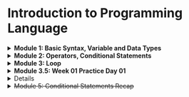 # Introduction to Programming Language

<details>
<summary> <b> Module 1: Basic Syntax, Variable and Data Types </b> </summary>

We will be start our programming journey with C programming language.

- In 1972, Dennis Ritchie at Bell Labs developed C programming language. 

### What is header file?
A header file is like a calculator through which we can calculate anything. In C programming language, we can use header file to use any function.

<details>
<summary>First C Program</summary>

```c
#include <stdio.h>

int main() {
    printf("Hello World");
    return 0;
}
```
</details>

- Run Windows PowerShell Terminal

```terminal
gcc 01_Hello_World.c -o 01_Hello_World
./01_Hello_World
```

- Output

```terminal
Hello World
```

stdio.h -> standard input output header file
std -> standard
io -> input output

<details>
<summary> Two types of function in C programming language </summary>

```
1. User defined function
2. Library function
```

| main function         | printf function                     |
| --------------------- | ----------------------------------- |
| User defined function | Library function/ built in function |

</details>

In C programming language, we can use printf function to print anything on the screen.

```c
    printf("Hello World");
```

<details>

<summary>  How to comment in C programming language? </summary>

```c
    // This is a single line comment
    /* This is a multi line comment */
```

</details>

<details>
<summary> Now we will learn about some special characters in C programming language. </summary>

```
/n -> new line
/t -> tab
\\ -> backslash
\" -> double quote
\' -> single quote
```

```c
    printf("Hello World\n");
    printf("Hello\tWorld\n");
    printf("Hello\\World\n");
    printf("Hello\"World\n");
    printf("Hello\'World\n");
```
Output:
```terminal
Hello World
Hello   World
Hello\World
Hello"World
Hello'World
```

</details>

Also we cannot print percentage sign using printf function. To print percentage sign, we have to use double percentage sign.

```c
    printf("Hello %% World");
```

<details>
<summary>Variables and Data Types </summary>

### What is variable?

- Variable is a container which can store data.

### What is data type?

- Data type is a type of data which can be stored in a variable.

Now we will learn about some data types in C programming language.

| Data Type | Size (in bytes) | Format Specifier | Example |
| --------- | --------------- | ---------------- | ------- |
| int       | 4               | %d               | 10      |
| float     | 4               | %f               | 10.5    |
| char      | 1               | %c               | 'A'     |

Now we will learn about bool data type. To use bool data type, we have to use stdbool.h header file.

```c
#include <stdio.h>
#include <stdbool.h>

int main() {
    bool x = true;
    printf("%d", x);
    return 0;
}
```

Output:
```terminal
1
```

Here are some rules to declare a variable in C programming language.

1. Variable names must begin with a letter or underscore.

:white_check_mark: ridoy
:white_check_mark: _ridoy
:x: 123ridoy
:x: @ridoy

2. Variable name must contain letter, digits or underscore.

:white_check_mark: ridoy123
:white_check_mark: ridoy_123
:x: ridoy 123
:x: ridoy,programmer

3. Keywords cannot be used as variable name.

:x: int
:x: float
:x: char

 
<b> [ Look carefully ] </b>

```c
#include<stdio.h>
int main()
{
    int radius = 10, height = 20;
    float pi = 3.1416;
    char name = 'A';
    char test = 'Hello World';
    printf("Radius = %d\n", radius);
    printf("Height = %d\n", height);
    printf("Pi = %f\n", pi);
    printf("Pi = %.2f\n", pi);
    printf("Pi = %.4f\n", pi);
    printf("Pi = %.6f\n", pi);
    printf("Name = %c\n", name);
    printf("Test = %c\n", test);
    return 0;
}
```

Output:

```terminal
Radius = 10
Height = 20
Pi = 3.141600
Pi = 3.14
Pi = 3.1416
Pi = 3.141600
Name = A
Test = d
```
</details>

<details>
<summary> How to take input in C programming language? </summary>

```c
#include <stdio.h>
int main() 
{
    int x;
    float y, z;
    scanf("%d", &x); //single input
    scanf("%f %f", &y, &z); //multiple input
    printf("%d", x); //single output 
    printf("%f %f", y, z); //multiple output
    return 0;
}
```

scanf function is used to take input in C programming language. 
- &x is used to take input in x variable.
- & is called address of operator.
- &x means address of x variable.
- %d is used to take integer input.

Problem: Your math mark is 80% and physics mark is 90%. Now you have to calculate the average of your math and physics mark. Print the average mark on the screen. Also show individual mark on the screen with percentage sign.

- Method 1:

```c
#include <stdio.h>
int main() 
{
    float math, physics, average;
    scanf("%f%% %f%%", &math, &physics);
    average = (math + physics) / 2;
    printf("Math = %.2f%%\nPhysics = %.2f%%\nAverage = %.2f%%\n", math, physics, average);
    return 0;
}
```

- Method 2:

```c
#include <stdio.h>
int main() 
{
    float math, physics, average;
    char percentage = '%';
    scanf("%f%c %f%c", &math, &percentage, &physics, &percentage);
    average = (math + physics) / 2;
    printf("Math = %.2f%c\nPhysics = %.2f%c\nAverage = %.2f%c\n", math, percentage, physics, percentage, average, percentage);
    return 0;
}
```

</details>

<details>
<summary> Data Types Limitations in C programming language </summary>

1 gb = 1024 mb
1 mb = 1024 kb
1 kb = 1024 byte
1 byte = 8 bits
1 bit = 0 or 1

| Data Type | Size (in bytes) | Format Specifier | Data Limitation |
| --------- | --------------- | ---------------- | --------------- |
| int       | 4               | %d               | -2147483648 to 2147483647 |
| float     | 4               | %f               | 6 decimal places |
| char      | 1               | %c               | 1 character |
| bool      | 1               | %d               | 0 or 1 |
| long long | 8               | %lld             | -9223372036854775808 to 9223372036854775807 |
| double    | 8               | %lf              | 15 decimal places |

```math
2^n - 1
```
We can use this formula to calculate the data limitation of any data type.

int 4 byte = 32 bits

```math
(2^32) - 1 = 4294967295
4294967295 / 2 = 2147483647
```

- Others way to find the data limitation without using formula.

```c
#include <stdio.h>
#include <limits.h>
#include <float.h>

int main() {
    printf("int = %d to %d\n", INT_MIN, INT_MAX);
    printf("float = %f to %f\n", FLT_MIN, FLT_MAX);
    return 0;
}
```
</details>
</details>


<details>
<summary> <b> Module 2: Operators, Conditional Statements </b> </summary>

<details>
<summary> Operators </summary>

### What is operator?

- Operator is a symbol which is used to perform some operations.

### Types of operators

1. Arithmetic operator
2. Relational operator
3. Logical operator

4. Assignment operator
5. Bitwise operator
6. Increment and decrement operator

### Arithmetic operator

| Operator | Description | Example |
| -------- | ----------- | ------- |
| +        | Addition    | 10 + 5 = 15 |
| -        | Subtraction | 10 - 5 = 5 |
| *        | Multiplication | 10 * 5 = 50 |
| /        | Division | 10 / 5 = 2 |
| %        | Modulus | 10 % 5 = 0 |


### Relational operator

| Operator | Description | Example | Explanation |
| -------- | ----------- | ------- | ----------- |
| ==       | Equal to    | 10 == 5 = false | 10 == 5 means 10 is equal to 5 = false |
| !=       | Not equal to | 10 != 5 = true | 10 != 5 means 10 is not equal to 5 = true |
| >        | Greater than | 10 > 5 = true | 10 > 5 means 10 is greater than 5 = true |
| <        | Less than | 10 < 5 = false | 10 < 5 means 10 is less than 5 = false |
| >=       | Greater than or equal to | 10 >= 5 = true | 10 >= 5 means 10 > 5 or 10 == 5 = true |
| <=       | Less than or equal to | 10 <= 5 = false | 10 <= 5 means 10 < 5 or 10 == 5 = false |

### Logical operator

| Operator | Description | Example |
| -------- | ----------- | ------- |
| &&       | Logical AND | (a>b) && (a>c) |
| \|\|     | Logical OR | (a>b) \|\| (a>c) |
| !        | Logical NOT | !(a>b) |

</details>

<details>
<summary> Conditional Statements </summary>

### What is conditional statement?

- Conditional statement is a statement which is used to perform some operations based on some conditions.

- If Else Statement Syntax:

```c
if(condition) {
    // code
}
else {
    // code
}
```

If Else if Statement Syntax:

```c
if(condition) {
    // code
}
else if(condition) {
    // code
}
else {
    // code
}
```
</details>

<details>
<summary> Nested If Else Statement </summary>

- Nested If Else means If Else inside If Else.

```c
if(condition) {
    if(condition) {
        // code
    }
    else {
        // code
    }
}
else {
    if(condition) {
        // code
    }
    else {
        // code
    }
}
```
</details>
</details>


<details>
<summary> <b> Module 3: Loop </b> </summary>

<details>
<summary> What is loop? </summary>

- Loop is a statement which is used to execute a block of code repeatedly.

### Types of loop

1. For loop
2. While loop
3. Do while loop

</details>

<details>
<summary> For loop </summary>

- For loop is a loop which is used to execute a block of code repeatedly based on some conditions.

- For loop Syntax:

```c
for(initialization; condition; increment/decrement) {
    // code
}
```

Example:

```c
#include <stdio.h>
int main()
{
    for(int i = 1; i <= 10; i = i + 1) {
        printf("Print %d\n", i);
    }
    return 0;
}

```

Now we will be explain this code step by step.

```c
for(int i = 1; i <= 5; i = i + 1) {
    printf("Print %d\n", i);
}
```

| for(int i = 1; | i <= 5;  | i = i + 1)  |
| -------------- | --------  | ---------- |
| initialization | condition | increment  |

For loop works in 3 steps.

|First loop| Second loop | Third loop | Fourth loop | Fifth loop | Sixth loop |
| -------- | ----------- | ---------- | ----------- | ---------- | ---------- |
| 1️⃣ Initialization: int i = 1<br>2️⃣ Condition Check: i <= 5 (true)<br>3️⃣Print: Print 1 | 1️⃣ Increment: i = i + 1 (i = 1 + 1 = 2)<br>2️⃣ Condition Check: i <= 5 (true)<br>3️⃣ Print: Print 2 | 1️⃣ Increment: i = i + 1 (i = 2 + 1 = 3)<br>2️⃣ Condition Check: i <= 5 (true)<br>3️⃣ Print: Print 3 | 1️⃣ Increment: i = i + 1 (i = 3 + 1 = 4)<br>2️⃣ Condition Check: i <= 5 (true)<br>3️⃣ Print: Print 4 | 1️⃣ Increment: i = i + 1 (i = 4 + 1 = 5)<br>2️⃣ Condition Check: i <= 5 (true)<br>3️⃣ Print: Print 5 | 1️⃣ Increment: i = i + 1 (i = 5 + 1 = 6)<br>2️⃣ Condition Check: i <= 5 (false)<br>3️⃣ Exit from the loop |

```terminal
Print 1
Print 2
Print 3
Print 4
Print 5
```
</details>

<details>
<summary> Loop With Condition </summary>

### Write a C program to print all the even and odd numbers numbers from 1 to 10.

| Input | Output |
| ----- | ------ |
|       | 1 - Odd Number<br>2 - Even Number<br>3 - Odd Number<br>4 - Even Number<br>5 - Odd Number<br>6 - Even Number<br>7 - Odd Number<br>8 - Even Number<br>9 - Odd Number<br>10 - Even Number |

```c
#include <stdio.h>
int main()
{
    for(int i = 1; i <= 10; i = i + 1) {
        if(i % 2 == 0) {
            printf("%d - Even Number\n", i);
        }
        else {
            printf("%d - Odd Number\n", i);
        }
    }
    return 0;
}
```

Explanation:

```c

for(int i = 1; i <= 10; i = i + 1) {
    if(i % 2 == 0) {
        printf("%d - Even Number\n", i);
    }
    else {
        printf("%d - Odd Number\n", i);
    }
}
```

|First loop| Second loop | Third loop | Fourth loop | Fifth loop | Sixth loop | Seventh loop | Eighth loop | Ninth loop | Tenth loop |
| -------- | ----------- | ---------- | ----------- | ---------- | ---------- | ------------ | ----------- | ---------- | ---------- |
| 1️⃣ Initialization: int i=1<br>2️⃣ Condition Check: i<=10(true)<br>3️⃣ Condition Check: i%2==0(false)<br>4️⃣ Print: Print 1 - Odd Number | 1️⃣ Increment: i=i+1 (i=1+1= 2)<br>2️⃣ Condition Check: i<=10(true)<br>3️⃣ Condition Check: i%2==0(true)<br>4️⃣ Print: Print 2 - Even Number | 1️⃣ Increment: i=i+1 (i=2+1= 3)<br>2️⃣ Condition Check: i<=10(true)<br>3️⃣ Condition Check: i%2==0(false)<br>4️⃣ Print: Print 3 - Odd Number | 1️⃣ Increment: i=i+1 (i=3+1= 4)<br>2️⃣ Condition Check: i<=10(true)<br>3️⃣ Condition Check: i%2==0(true)<br>4️⃣ Print: Print 4 - Even Number | 1️⃣ Increment: i=i+1 (i=4+1= 5)<br>2️⃣ Condition Check: i<=10(true)<br>3️⃣ Condition Check: i%2==0(false)<br>4️⃣ Print: Print 5 - Odd Number | 1️⃣ Increment: i=i+1 (i=5+1= 6)<br>2️⃣ Condition Check: i<=10(true)<br>3️⃣ Condition Check: i%2==0(true)<br>4️⃣ Print: Print 6 - Even Number | 1️⃣ Increment: i=i+1 (i=6+1= 7)<br>2️⃣ Condition Check: i<=10(true)<br>3️⃣ Condition Check: i%2==0(false)<br>4️⃣ Print: Print 7 - Odd Number | 1️⃣ Increment: i=i+1 (i=7+1= 8)<br>2️⃣ Condition Check: i<=10(true)<br>3️⃣ Condition Check: i%2==0(true)<br>4️⃣ Print: Print 8 - Even Number | 1️⃣ Increment: i=i+1 (i=8+1= 9)<br>2️⃣ Condition Check: i<=10(true)<br>3️⃣ Condition Check: i%2==0(false)<br>4️⃣ Print: Print 9 - Odd Number | 1️⃣ Increment: i=i+1 (i=9+1= 10)<br>2️⃣ Condition Check: i<=10(true)<br>3️⃣ Condition Check: i%2==0(true)<br>4️⃣ Print: Print 10 - Even Number |

</details>

<details>
<summary> Break Statement </summary>

- Break statement is used to exit from the loop.

Examples: ( Check the difference between these two codes )

```c
#include <stdio.h>

int main()
{
    for(int i = 1; i <= 5; i = i + 1) {
        if(i == 3) {
            break;
        }
        printf("%d\n", i);
    }
    return 0;
}
```

Output:

```terminal
1
2
```

```c
#include <stdio.h>

int main()
{
    for(int i = 1; i <= 5; i = i + 1) {
        printf("%d\n", i);
        if(i == 3) {
            break;
        }
    }
    return 0;
}
```

Output:

```terminal
1
2
3
```
</details>

<details>
<summary> Continue Statement </summary>

- Continue statement is used to skip the current iteration.

Example:

```c
#include <stdio.h>

int main()
{
    for(int i = 1; i <= 5; i = i + 1) {
        if(i == 3) {
            continue;
        }
        printf("%d\n", i);
    }
    return 0;
}
```

Output:

```terminal
1
2
4
5
```
</details>

<details>
<summary> While loop </summary>

- While loop is a loop which is used to execute a block of code repeatedly based on some conditions.

- While loop Syntax:

```c
while(condition) {
    //code
}
```

Example:

```c
#include <stdio.h>

int main()
{
    int i = 1;
    while(i <= 5) {
        printf("%d\n", i);
        i = i + 1;
    }
    return 0;
}
```

Output:

```terminal
1
2
3
4
5
```

|while(i <= 5)| i = i + 1 |printf("%d\n", i)|
|-------------|-----------|------------------|
|condition check|increment|print|

|First loop| Second loop | Third loop | Fourth loop | Fifth loop | Sixth loop |
| -------- | ----------- | ---------- | ----------- | ---------- | ---------- |
| 1️⃣ Condition Check: i <= 5 (true)<br>2️⃣ Print: 1 | 1️⃣ Increment: i = i + 1 (i = 1 + 1 = 2)<br>2️⃣ Condition Check: i <= 5 (true)<br>3️⃣ Print: 2 | 1️⃣ Increment: i = i + 1 (i = 2 + 1 = 3)<br>2️⃣ Condition Check: i <= 5 (true)<br>3️⃣ Print: 3 | 1️⃣ Increment: i = i + 1 (i = 3 + 1 = 4)<br>2️⃣ Condition Check: i <= 5 (true)<br>3️⃣ Print: 4 | 1️⃣ Increment: i = i + 1 (i = 4 + 1 = 5)<br>2️⃣ Condition Check: i <= 5 (true)<br>3️⃣ Print: 5 | 1️⃣ Increment: i = i + 1 (i = 5 + 1 = 6)<br>2️⃣ Condition Check: i <= 5 (false)<br>3️⃣ Exit from the loop |

</details>

<details>
<summary> Do while loop </summary>

- Do while loop is a loop which is used to execute a block of code repeatedly based on some conditions.

- Do while loop Syntax:

```c
do {
    //code
} while(condition);
```

Example:

```c
#include <stdio.h>

int main()
{
    int i = 1;
    do {
        printf("%d\n", i);
        i = i + 1;
    } while(i <= 5);
    return 0;
}
```

Output:

```terminal
1
2
3
4
5
```
| First loop | Second loop | Third loop | Fourth loop | Fifth loop | Sixth loop |
| ---------- | ----------- | ---------- | ----------- | ---------- | ---------- |
| 1️⃣ Print: 1<br>2️⃣ Increment: i = i + 1 (i = 1 + 1 = 2)<br>3️⃣ Condition Check: i <= 5 (true) | 1️⃣ Print: 2<br>2️⃣ Increment: i = i + 1 (i = 2 + 1 = 3)<br>3️⃣ Condition Check: i <= 5 (true) | 1️⃣ Print: 3<br>2️⃣ Increment: i = i + 1 (i = 3 + 1 = 4)<br>3️⃣ Condition Check: i <= 5 (true) | 1️⃣ Print: 4<br>2️⃣ Increment: i = i + 1 (i = 4 + 1 = 5)<br>3️⃣ Condition Check: i <= 5 (true) | 1️⃣ Print: 5<br>2️⃣ Increment: i = i + 1 (i = 5 + 1 = 6)<br>3️⃣ Condition Check: i <= 5 (false) | 1️⃣ Exit from the loop |

</details>
</details>

<details>
<summary> <b> Module 3.5: Week 01 Practice Day 01 </b> </summary>

<details>
<summary> I Love Practice </summary>

I know that you're loving practice days! So this task is for you. You need to print "<b>I Love Practice</b>" without the quotation marks. I know that you can do it!

<b> Input Format </b>

- There is no input in this problem

<b> Output Format </b>

- Output "I Love Practice"

Sample Output 0

```terminal
I Love Practice
```
</details>

<details>
<summary> Sum of Two Numbers </summary>

Take two integers <b>A</b> and <b>B</b> as input and output their summation.

<b>Input Format</b>

- You will be given A and B separated by a space.

<b> Constraints </b>

1. -10^9 <= A,B <= 10^9

<b>Output Format</b>

- Output their summation

<b>Sample Input 0</b>

```terminal
2 3
```

<b>Sample Output 0</b>

```terminal
5
```

<b>Sample Input 1</b>

```terminal
-10 5
```

<b>Sample Output 1</b>

```terminal
-5
```
</details>

<details>
<summary> N Times </summary>

I know and you also know that you love practice day so much. So this task is for you. You will be given a positive integer <b>N</b>, you need to print "<b>I Love Practice</b>" N times.

Here positive integer means those integers that are greater than 0.

<b>Input Format</b>

- You will be given a positive integer <b>N</b>.

<b>Constraints</b>

- 1 <= N <= 1000

<b>Output Format</b>

- Output "I Love Practice" N times. Don't forget to put a new line after every line.

Sample Input 0

```terminal
5
```

Sample Output 0

```terminal
I Love Practice
I Love Practice
I Love Practice
I Love Practice
I Love Practice
```
</details>

<details>
<summary> Variable </summary>

You've learned about variables, right? Now its time to practice them. You need to take an integer A, a very big integer B, a floating value C and a character D as input and output them serially.

<b>Input Format</b>

- First line will contain A
- Second line will contain B
- Third line will contain C
- Fourth line will contain D

<b>Constraints</b>

1. -10^9 <= A <= 10^9
2. -10^18 <= B <= 10^18
3. -10^9 <= C <= 10^9

<b>Output Format</b>

- Output them serially and put a new line after each value. Output the floating value 2 points after decimal.

<b>Sample Input 0</b>
    
```terminal
100
1234567891234567
23.5675
A
```

<b>Sample Output 0</b>

```terminal
100
1234567891234567
23.57
A
```

<detais>
<summary> Divisible By 5 or Not </summary>

You will be given a positive integer <b>N</b>, you need to print from <b>1</b> to <b>N</b> and besides the value, print <b>Yes</b> or <b>No</b>. Print <b>Yes</b> if the value is divisible by 5 and print <b>No</b> otherwise.

<b>Input Format</b>

- Input will contain a positive integer N.

<b>Constraints</b>

1. 1 <= N <= 1000

<b>Output Format</b>

- Output as mentioned in the question. See the sample input output for more clarifications. Put a new line after every line.

<b>Sample Input 0</b>

```terminal
10
```
<b> Sample Output 0 </b>

```terminal
1 No
2 No
3 No
4 No
5 Yes
6 No
7 No
8 No
9 No
10 Yes
```

<b>Sample Input 1</b>

```terminal
5
```

<b>Sample Output 1</b>

```terminal
1 No
2 No
3 No
4 No
5 Yes
```
</details>
</details>

<details>
<summar> <> Module 4: Assignment 01 </summary>

<details>
<summary> Problem 1: Print It </summary>

Welcome to the "Panta Vat" assignment. In this task you just need to print the following lines as it is.

```terminal
Hello, world! I am learning C programming language. ^_^

Programming is fun and challenging. /\/\/\

I want to give my 100% dedication to learn!	I will succeed one day.
```
<b>Note</b>: Here you will see 4 spaces in the last line which is a tab, you need to print a tab there.

<b>Input Format</b>

- There is no input

<b>Output Format</b>

- Output the lines.

<b>Sample Output 0</b>

```terminal
Hello, world! I am learning C programming language. ^_^
Programming is fun and challenging. /\/\/\
I want to give my 100% dedication to learn!    I will succeed one day.
```

</details>

<details>
<s> Problem 2: Multiply </summary>

You will be given two integers <b>A</b> and <b>B</b>. You need to give output their multiplication.

<b>Input Format</b>

- Input will contain <b>A</b> and <b>B</b>

<b>Constraints</b>

- -10^9 <= A,B <= 10^9

<b>Output Format</b>

- Output their multiplication

<b>Sample Input 0</b>

```terminal
10 50
```

<b>Sample Output 0</b>

```terminal
500
```
</details>

<details>
<summary> Problem 3: Divisible</summary>

You will be given a non-negative integer <b>N</b>, you need to tell if this number is divisible by 3 or not. If it is divisible by 3 output <b>"YES"</b> otherwise output <b>"NO"</b> without the quotation mark.

<b>Input Format</b>

- Input will contain <b>N</b>

<b>Constraints</b>

- 0 <= N <= 10^9

<b>Output Format</b>

Output "<b>YES</b>" or "<b>NO</b>" without the quotation mark according to the question.

<b>Sample Input 0</b>

```terminal
33
```

<b>Sample Output 0</b>

```terminal
YES
```

</details>

<details>
<summary> Problem 4: Divisible By Two Numbers </summary>

You will be given a non-negative integer N, you need to print all numbers from 1 to N that are divisible by both 3 and 7.

<b> Input Format </b>

- Input will contain N.

<b>Constraints</b>

- 21 <= N <= 10000

<b>Output Format</b>

- Output all numbers from 1 to N that are divisible by both 3 and 7. Don't forget to print a new line after every number.

<b>Sample Input 0</b>

```terminal
30
```

<b>Sample Output 0</b>

```terminal
21
```

</details>

<details>
<summary> Problem 5: Shopping </summary>

<b>Alisa</b> and you have gone out for shopping, and Alisa wants to buy a new pair of <b>shoes</b> for Eid. She has enough money to buy anything. However, Alisa will only buy shoes if you also buy a pair. And you will buy a pair of shoes if you can buy a Punjabi. That means, everything is depending on the Punjabi.

You have decided that you will buy a <b>Punjabi</b> only if you have more than <b>1000</b> Taka. After purchasing the Punjabi the amount of your money will be reduced by 1000. Suppose you have 1600 taka with you, after buying the Punjabi you will have 600 taka left with you.

Then you will only buy shoes if you have <b>500</b> Taka or more left with you. That means, if you can't buy your Punjabi you can't buy shoes.

Now if I inform you the amount <b>N</b> Taka that your mother will give you, can you tell me what will happen next?

- If you buy a punjabi print "<b>I will buy Punjabi</b>".

- If you buy a pair of shoes print "<b>I will buy new shoes</b>"

- If Alisa buy a pair of shoes print "<b>Alisa will buy new shoes</b>"

- If no one can buy anything print "<b>Bad luck!</b>"

<b>Note</b>: Don't forget to print new line after every line you print.

<b>Input Format</b>

- Input will contain a non-negative integer N.

<b>Constraints</b>

- 1 <= N <= 2^31

<b>Output Format</b>

- Output the events that will happen as asked in the question.

<b>Sample Input 0</b>
```terminal
1000
```

<b>Sample Output 0</b>

```terminal
Bad luck!
```

<b>Sample Input 1</b>

```terminal
1450
```

<b>Sample Output 1</b>

```terminal
I will buy Punjabi
```

<b>Sample Input 2</b>

```terminal
1500
```

<b>Sample Output 2</b>

```terminal
I will buy Punjabi
I will buy new shoes
Alisa will buy new shoes
```
</details>
</details>

<details>
<summary> Module 5: Conditional Statements Recap </summary>

- Practice Problems

1. [I. Welcome for you with Conditions ](https://codeforces.com/group/MWSDmqGsZm/contest/219158/problem/I)

2. [J. Multiples](https://codeforces.com/group/MWSDmqGsZm/contest/219158/problem/J)
3. [N. Char](https://codeforces.com/group/MWSDmqGsZm/contest/219158/problem/N)
4. [P. First digit !](https://codeforces.com/group/MWSDmqGsZm/contest/219158/problem/P)
5. [M. Capital or Small or Digit](https://codeforces.com/group/MWSDmqGsZm/contest/219158/problem/M)
6. [K. Max and Min](https://codeforces.com/group/MWSDmqGsZm/contest/219158/problem/K)

</details>
